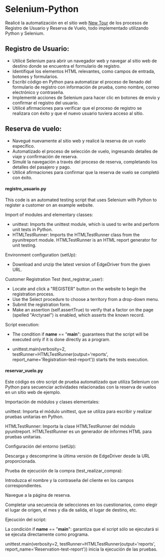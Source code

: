 # Selenium-Python
Realicé la automatización en el sitio web [New Tour](https://demo.guru99.com/test/newtours/) de los procesos de Registro de Usuario y Reserva de Vuelo, todo implementado utilizando Python y Selenium.

## Registro de Usuario:

- Utilicé Selenium para abrir un navegador web y navegar al sitio web de destino donde se encuentra el formulario de registro.
- Identifiqué los elementos HTML relevantes, como campos de entrada, botones y formularios.
- Escribí código en Python para automatizar el proceso de llenado del formulario de registro con información de prueba, como nombre, correo electrónico y contraseña.
- Implementé acciones de Selenium para hacer clic en botones de envío y confirmar el registro del usuario.
- Utilicé afirmaciones para verificar que el proceso de registro se realizara con éxito y que el nuevo usuario tuviera acceso al sitio.

## Reserva de vuelo:

- Navegué nuevamente al sitio web y realicé la reserva de un vuelo específico.
- Automatizado el proceso de selección de vuelo, ingresando detalles de viaje y confirmación de reserva.
- Simulé la navegación a través del proceso de reserva, completando los detalles del pasajero y pago.
- Utilicé afirmaciones para confirmar que la reserva de vuelo se completó con éxito.

#### registro_usuario.py
This code is an automated testing script that uses Selenium with Python to register a customer on an example website.

Import of modules and elementary classes:

- unittest: Imports the unittest module, which is used to write and perform unit tests in Python.
- HTMLTestRunner: Imports the HTMLTestRunner class from the pyunitreport module. HTMLTestRunner is an HTML report generator for unit testing.

Environment configuration (setUp):

- Download and unzip the latest version of EdgeDriver from the given URL.

Customer Registration Test (test_registrar_user):

- Locate and click a "REGISTER" button on the website to begin the registration process.
- Use the Select procedure to choose a territory from a drop-down menu.
- Submit the registration form.
- Make an assertion (self.assertTrue) to verify that a factor on the page (spelled "Arctyrael") is enabled, which asserts the known record.

Script execution:

- The condition if __name__ == "__main__": guarantees that the script will be executed only if it is done directly as a program.

- unittest.main(verbosity=2, testRunner=HTMLTestRunner(output='reports', report_name='Registration-test-report')) starts the tests execution.

#### reservar_vuelo.py

Este código es otro script de prueba automatizado que utiliza Selenium con Python para secuenciar actividades relacionadas con la reserva de vuelos en un sitio web de ejemplo.

Importación de módulos y clases elementales:

unittest: Importa el módulo unittest, que se utiliza para escribir y realizar pruebas unitarias en Python.

HTMLTestRunner: Importa la clase HTMLTestRunner del módulo pyunitreport. HTMLTestRunner es un generador de informes HTML para pruebas unitarias.

Configuración del entorno (setUp):

Descarga y descomprime la última versión de EdgeDriver desde la URL proporcionada.

Prueba de ejecución de la compra (test_realizar_compra):

Introduzca el nombre y la contraseña del cliente en los campos correspondientes.

Navegue a la página de reserva.

Completar una secuencia de selecciones en los cuestionarios, como elegir el lugar de origen, el mes y día de salida, el lugar de destino, etc.

Ejecución del script:

La condición if __name__ == "__main__": garantiza que el script sólo se ejecutará si se ejecuta directamente como programa.

unittest.main(verbosity=2, testRunner=HTMLTestRunner(output='reports', report_name='Reservation-test-report')) inicia la ejecución de las pruebas.


